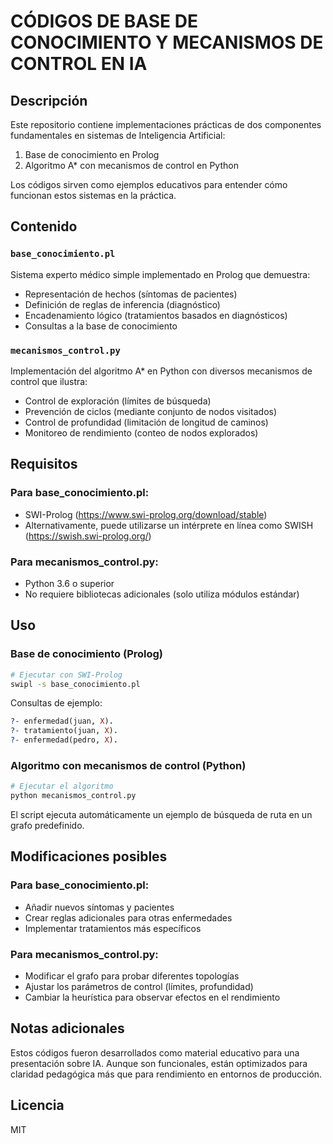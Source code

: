 # CÓDIGOS DE BASE DE CONOCIMIENTO Y MECANISMOS DE CONTROL EN IA

## Descripción
Este repositorio contiene implementaciones prácticas de dos componentes fundamentales en sistemas de Inteligencia Artificial:
1. Base de conocimiento en Prolog
2. Algoritmo A* con mecanismos de control en Python

Los códigos sirven como ejemplos educativos para entender cómo funcionan estos sistemas en la práctica.

## Contenido

### `base_conocimiento.pl`
Sistema experto médico simple implementado en Prolog que demuestra:
- Representación de hechos (síntomas de pacientes)
- Definición de reglas de inferencia (diagnóstico)
- Encadenamiento lógico (tratamientos basados en diagnósticos)
- Consultas a la base de conocimiento

### `mecanismos_control.py`
Implementación del algoritmo A* en Python con diversos mecanismos de control que ilustra:
- Control de exploración (límites de búsqueda)
- Prevención de ciclos (mediante conjunto de nodos visitados)
- Control de profundidad (limitación de longitud de caminos)
- Monitoreo de rendimiento (conteo de nodos explorados)

## Requisitos

### Para base_conocimiento.pl:
- SWI-Prolog (https://www.swi-prolog.org/download/stable)
- Alternativamente, puede utilizarse un intérprete en línea como SWISH (https://swish.swi-prolog.org/)

### Para mecanismos_control.py:
- Python 3.6 o superior
- No requiere bibliotecas adicionales (solo utiliza módulos estándar)

## Uso

### Base de conocimiento (Prolog)

```bash
# Ejecutar con SWI-Prolog
swipl -s base_conocimiento.pl
```

Consultas de ejemplo:
```prolog
?- enfermedad(juan, X).
?- tratamiento(juan, X).
?- enfermedad(pedro, X).
```

### Algoritmo con mecanismos de control (Python)

```bash
# Ejecutar el algoritmo
python mecanismos_control.py
```

El script ejecuta automáticamente un ejemplo de búsqueda de ruta en un grafo predefinido.

## Modificaciones posibles

### Para base_conocimiento.pl:
- Añadir nuevos síntomas y pacientes
- Crear reglas adicionales para otras enfermedades
- Implementar tratamientos más específicos

### Para mecanismos_control.py:
- Modificar el grafo para probar diferentes topologías
- Ajustar los parámetros de control (límites, profundidad)
- Cambiar la heurística para observar efectos en el rendimiento

## Notas adicionales
Estos códigos fueron desarrollados como material educativo para una presentación sobre IA. Aunque son funcionales, están optimizados para claridad pedagógica más que para rendimiento en entornos de producción.

## Licencia
MIT